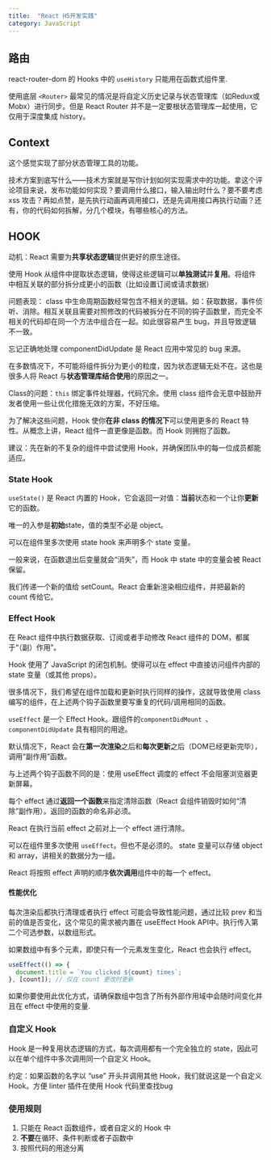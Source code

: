 ```yaml
---
title:  "React H5开发实践"
category: JavaScript
---
```


## 路由

react-router-dom 的 Hooks 中的 `useHistory` 只能用在函数式组件里.

使用底层 `<Router>` 最常见的情况是将自定义历史记录与状态管理库（如Redux或Mobx）进行同步。但是 React Router 并不是一定要根状态管理库一起使用，它仅用于深度集成 history。

## Context

这个感觉实现了部分状态管理工具的功能。

技术方案到底写什么——技术方案就是写你计划如何实现需求中的功能。拿这个评论项目来说，发布功能如何实现？要调用什么接口，输入输出时什么？要不要考虑 xss 攻击？再如点赞，是先执行动画再调用接口，还是先调用接口再执行动画？还有，你的代码如何拆解，分几个模块，有哪些核心的方法。

## HOOK

动机：React 需要为**共享状态逻辑**提供更好的原生途径。

使用 Hook 从组件中提取状态逻辑，使得这些逻辑可以**单独测试**并**复用**。将组件中相互关联的部分拆分成更小的函数（比如设置订阅或请求数据）

问题表现： class 中生命周期函数经常包含不相关的逻辑。如：获取数据，事件侦听、消除。相互关联且需要对照修改的代码被拆分在不同的钩子函数里，而完全不相关的代码却在同一个方法中组合在一起。如此很容易产生 bug，并且导致逻辑不一致。

忘记正确地处理 componentDidUpdate 是 React 应用中常见的 bug 来源。

在多数情况下，不可能将组件拆分为更小的粒度，因为状态逻辑无处不在。这也是很多人将 React 与**状态管理库结合使用**的原因之一。

Class的问题：`this` 绑定事件处理器，代码冗余。使用 class 组件会无意中鼓励开发者使用一些让优化措施无效的方案，不好压缩。

为了解决这些问题，Hook 使你**在非 class 的情况下**可以使用更多的 React 特性。从概念上讲，React 组件一直更像是函数。而 Hook 则拥抱了函数。

建议：先在新的不复杂的组件中尝试使用 Hook，并确保团队中的每一位成员都能适应。

### State Hook

`useState()` 是 React 内置的 Hook，它会返回一对值：**当前**状态和一个让你**更新**它的函数。

唯一的入参是**初始**state，值的类型不必是 object。

可以在组件里多次使用 state hook 来声明多个 state 变量。

一般来说，在函数退出后变量就会“消失”，而 Hook 中 state 中的变量会被 React 保留。

我们传递一个新的值给 setCount。React 会重新渲染相应组件，并把最新的 count 传给它。

### Effect Hook

在 React 组件中执行数据获取、订阅或者手动修改 React 组件的 DOM，都属于“（副）作用”。

Hook 使用了 JavaScript 的闭包机制。使得可以在 effect 中直接访问组件内部的 state 变量（或其他 props）。

很多情况下，我们希望在组件加载和更新时执行同样的操作，这就导致使用 class 编写的组件，在上述两个钩子函数里要写重复的代码/调用相同的函数。

`useEffect` 是一个 Effect Hook。跟组件的`componentDidMount `、`componentDidUpdate` 具有相同的用途。

默认情况下，React 会在**第一次渲染**之后和**每次更新**之后（DOM已经更新完毕），调用“副作用”函数。

与上述两个钩子函数不同的是：使用 useEffect 调度的 effect 不会阻塞浏览器更新屏幕。

每个 effect 通过**返回一个函数**来指定清除函数（React 会组件销毁时如何“清除”副作用）。返回的函数的命名非必须。

React 在执行当前 effect 之前对上一个 effect 进行清除。

可以在组件里多次使用 `useEffect`。但也不是必须的。 state 变量可以存储 object 和 array，讲相关的数据分为一组。

React 将按照 effect 声明的顺序**依次调用**组件中的每一个 effect。

#### 性能优化

每次渲染后都执行清理或者执行 effect 可能会导致性能问题，通过比较 prev 和当前的值是否变化，这个常见的需求被内置在 useEffect Hook API中。执行传入第二个可选参数，以数组形式。

如果数组中有多个元素，即使只有一个元素发生变化，React 也会执行 effect。

```js
useEffect(() => {
  document.title = `You clicked ${count} times`;
}, [count]); // 仅在 count 更改时更新
```
如果你要使用此优化方式，请确保数组中包含了所有外部作用域中会随时间变化并且在 effect 中使用的变量.

### 自定义 Hook

Hook 是一种复用状态逻辑的方式，每次调用都有一个完全独立的 state，因此可以在单个组件中多次调用同一个自定义 Hook。

约定：如果函数的名字以 “use” 开头并调用其他 Hook，我们就说这是一个自定义 Hook。方便 linter 插件在使用 Hook 代码里查找bug

### 使用规则

1. 只能在 React 函数组件，或者自定义的 Hook 中
2. **不要**在循环、条件判断或者子函数中
3. 按照代码的用途分离